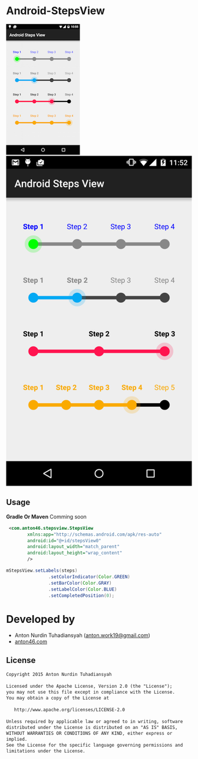 # Android-StepsView

![Example image](./image1.png) ![Example image](./image2.png)

## Usage

**Gradle Or Maven**
Comming soon

```xml
 <com.anton46.stepsview.StepsView
        xmlns:app="http://schemas.android.com/apk/res-auto"
        android:id="@+id/stepsView0"
        android:layout_width="match_parent"
        android:layout_height="wrap_content"
        />
```        

```java
mStepsView.setLabels(steps)
                .setColorIndicator(Color.GREEN)
                .setBarColor(Color.GRAY)
                .setLabelColor(Color.BLUE)
                .setCompletedPosition(0);
```
       

Developed by
========================
* Anton Nurdin Tuhadiansyah (anton.work19@gmail.com)
* [anton46.com][1]

[1]: http://anton46.com

License
-----------

```
Copyright 2015 Anton Nurdin Tuhadiansyah

Licensed under the Apache License, Version 2.0 (the "License");
you may not use this file except in compliance with the License.
You may obtain a copy of the License at

   http://www.apache.org/licenses/LICENSE-2.0

Unless required by applicable law or agreed to in writing, software
distributed under the License is distributed on an "AS IS" BASIS,
WITHOUT WARRANTIES OR CONDITIONS OF ANY KIND, either express or implied.
See the License for the specific language governing permissions and
limitations under the License.
```
